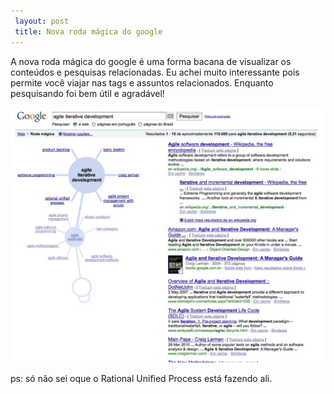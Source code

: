 ```yaml
---
 layout: post
 title: Nova roda mágica do google
---
```


A nova roda mágica do google é uma forma bacana de visualizar os conteúdos e pesquisas relacionadas. Eu achei muito interessante pois permite você viajar nas tags e assuntos relacionados. Enquanto pesquisando foi bem útil e agradável! 

![img]

ps: só não sei oque o Rational Unified Process está fazendo ali. 


[img]: /images/google_legal.jpg
 
